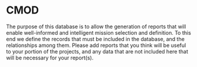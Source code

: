 CMOD
====
The purpose of this database is to allow the generation of reports that will enable well-informed and intelligent mission selection and definition. To this end we define the records that must be included in the database, and the relationships among them.  Please add reports that you think will be useful to your portion of the projects, and any data that are not included here that will be necessary for your report(s).
